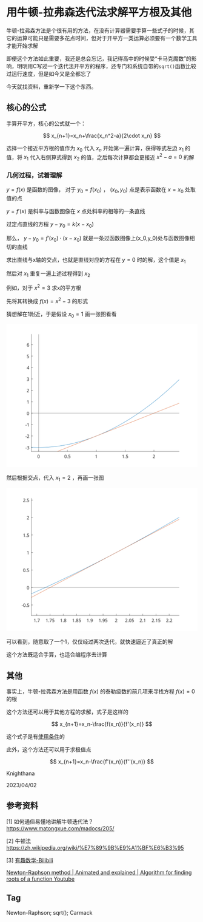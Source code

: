 # 用牛顿-拉弗森迭代法求解平方根及其他

牛顿-拉弗森方法是个很有用的方法，在没有计算器需要手算一些式子的时候，其它的运算可能只是需要多花点时间，但对于开平方一类运算必须要有一个数学工具才能开始求解

即便这个方法如此重要，我还是总会忘记，我记得高中的时候受“卡马克魔数”的影响，明明用C写过一个迭代法开平方的程序，还专门和系统自带的`sqrt()`函数比较过运行速度，但是如今又是全都忘了

今天就找资料，重新学一下这个东西。

## 核心的公式

手算开平方，核心的公式就一个：

$$
x_{n+1}=x_n+\frac{x_n^2-a}{2\cdot x_n}
$$

选择一个接近平方根的值作为
$x_0$
代入
$x_n$
开始第一遍计算，获得等式左边
$x_1$
的值，将
$x_1$
代入右侧算式得到
$x_2$
的值，之后每次计算都会更接近
$x^2-a=0$
的解

### 几何过程，试着理解

$y=f(x)$
是函数的图像，
对于
$y_0=f(x_0)$
，
$(x_0,y_0)$
点是表示函数在
$x=x_0$
处取值的点

$y=f'(x)$
是斜率与函数图像在
$x$
点处斜率的相等的一条直线

过定点直线的方程
$y-y_0=k(x-x_0)$

那么，
$y-y_0=f'(x_0)\cdot(x-x_0)$
就是一条过函数图像上(x_0,y_0)处与函数图像相切的直线

求出直线与x轴的交点，也就是直线对应的方程在
$y=0$
时的解，这个值是
$x_1$

然后对
$x_1$
重复一遍上述过程得到
$x_2$

例如，对于
$x^2=3$
求x的平方根

先将其转换成
$f(x)=x^2-3$
的形式

猜想解在1附近，于是假设
$x_0=1$
画一张图看看

![fg1](../img/Newton-Raphson-Method-fg1.svg)

然后根据交点，代入
$x_1=2$
，再画一张图

![fg2](../img/Newton-Raphson-Method-fg2.svg)

可以看到，随意取了一个1，仅仅经过两次迭代，就快速逼近了真正的解

这个方法既适合手算，也适合编程序去计算

## 其他

事实上，牛顿-拉弗森方法是用函数
$f(x)$
的泰勒级数的前几项来寻找方程
$f(x)=0$
的根

这个方法还可以用于其他方程的求解，式子是这样的

$$
x_{n+1}=x_n-\frac{f(x_n)}{f'(x_n)}
$$

这个式子是有[使用条件](https://zh.wikipedia.org/wiki/%E7%89%9B%E9%A1%BF%E6%B3%95#:~:text=%E6%95%9B%5B1%5D-,%E5%BF%85%E9%A1%BB%E6%BB%A1%E8%B6%B3%E4%BB%A5%E4%B8%8B%E6%9D%A1%E4%BB%B6,-%EF%BC%9A)的

此外，这个方法还可以用于求极值点

$$
x_{n+1}=x_n-\frac{f'(x_n)}{f''(x_n)}
$$

Knighthana

2023/04/02

## 参考资料

[1] 如何通俗易懂地讲解牛顿迭代法？ https://www.matongxue.com/madocs/205/

[2] 牛顿法 https://zh.wikipedia.org/wiki/%E7%89%9B%E9%A1%BF%E6%B3%95

[3] [有趣数学-Bilibili](https://www.bilibili.com/video/BV1KT4y1N7Sq/)

[Newton-Raphson method | Animated and explained | Algorithm for finding roots of a function Youtube](https://www.youtube.com/watch?v=qlNqPE_X4ME)

## Tag

Newton-Raphson; sqrt(); Carmack
